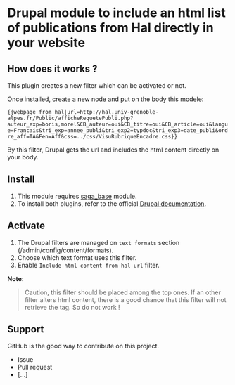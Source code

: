 # Drupal module to include an html list of publications from Hal directly in your website #

## How does it works ? ##

This plugin creates a new filter which can be activated or not.

Once installed, create a new node and put on the body this modele:

`{{webpage_from_hal|url=http://hal.univ-grenoble-alpes.fr/Public/afficheRequetePubli.php?auteur_exp=boris,morel&CB_auteur=oui&CB_titre=oui&CB_article=oui&langue=Francais&tri_exp=annee_publi&tri_exp2=typdoc&tri_exp3=date_publi&ordre_aff=TA&Fen=Aff&css=../css/VisuRubriqueEncadre.css}}`

By this filter, Drupal gets the url and includes the html content directly on your body.

## Install ##
  1. This module requires [saga_base](https://github.com/Saga-UGA/saga_base) module.
  1. To install both plugins, refer to the official [Drupal documentation](https://drupal.org/node/895232).

## Activate ##
  1. The Drupal filters are managed on `text formats` section (/admin/config/content/formats).
  1. Choose which text format uses this filter.
  1. Enable `Include html content from hal url` filter.

**Note:**
> Caution, this filter should be placed among the top ones. If an other filter alters html content, there is a good chance that this filter will not retrieve the tag. So do not work !  
  
## Support ##

GitHub is the good way to contribute on this project.
  - Issue
  - Pull request
  - [...]
